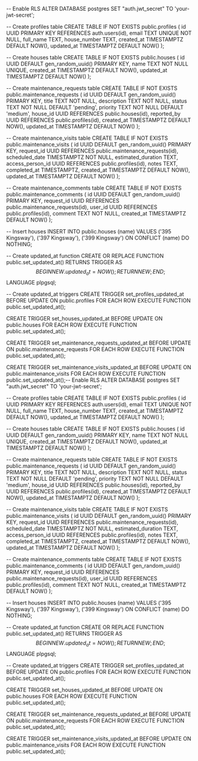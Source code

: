 -- Enable RLS
ALTER DATABASE postgres SET "auth.jwt_secret" TO 'your-jwt-secret';

-- Create profiles table
CREATE TABLE IF NOT EXISTS public.profiles (
  id UUID PRIMARY KEY REFERENCES auth.users(id),
  email TEXT UNIQUE NOT NULL,
  full_name TEXT,
  house_number TEXT,
  created_at TIMESTAMPTZ DEFAULT NOW(),
  updated_at TIMESTAMPTZ DEFAULT NOW()
);

-- Create houses table
CREATE TABLE IF NOT EXISTS public.houses (
  id UUID DEFAULT gen_random_uuid() PRIMARY KEY,
  name TEXT NOT NULL UNIQUE,
  created_at TIMESTAMPTZ DEFAULT NOW(),
  updated_at TIMESTAMPTZ DEFAULT NOW()
);

-- Create maintenance_requests table
CREATE TABLE IF NOT EXISTS public.maintenance_requests (
  id UUID DEFAULT gen_random_uuid() PRIMARY KEY,
  title TEXT NOT NULL,
  description TEXT NOT NULL,
  status TEXT NOT NULL DEFAULT 'pending',
  priority TEXT NOT NULL DEFAULT 'medium',
  house_id UUID REFERENCES public.houses(id),
  reported_by UUID REFERENCES public.profiles(id),
  created_at TIMESTAMPTZ DEFAULT NOW(),
  updated_at TIMESTAMPTZ DEFAULT NOW()
);

-- Create maintenance_visits table
CREATE TABLE IF NOT EXISTS public.maintenance_visits (
  id UUID DEFAULT gen_random_uuid() PRIMARY KEY,
  request_id UUID REFERENCES public.maintenance_requests(id),
  scheduled_date TIMESTAMPTZ NOT NULL,
  estimated_duration TEXT,
  access_person_id UUID REFERENCES public.profiles(id),
  notes TEXT,
  completed_at TIMESTAMPTZ,
  created_at TIMESTAMPTZ DEFAULT NOW(),
  updated_at TIMESTAMPTZ DEFAULT NOW()
);

-- Create maintenance_comments table
CREATE TABLE IF NOT EXISTS public.maintenance_comments (
  id UUID DEFAULT gen_random_uuid() PRIMARY KEY,
  request_id UUID REFERENCES public.maintenance_requests(id),
  user_id UUID REFERENCES public.profiles(id),
  comment TEXT NOT NULL,
  created_at TIMESTAMPTZ DEFAULT NOW()
);

-- Insert houses
INSERT INTO public.houses (name) VALUES
  ('395 Kingsway'),
  ('397 Kingsway'),
  ('399 Kingsway')
ON CONFLICT (name) DO NOTHING;

-- Create updated_at function
CREATE OR REPLACE FUNCTION public.set_updated_at()
RETURNS TRIGGER AS $$
BEGIN
  NEW.updated_at = NOW();
  RETURN NEW;
END;
$$ LANGUAGE plpgsql;

-- Create updated_at triggers
CREATE TRIGGER set_profiles_updated_at
  BEFORE UPDATE ON public.profiles
  FOR EACH ROW
  EXECUTE FUNCTION public.set_updated_at();

CREATE TRIGGER set_houses_updated_at
  BEFORE UPDATE ON public.houses
  FOR EACH ROW
  EXECUTE FUNCTION public.set_updated_at();

CREATE TRIGGER set_maintenance_requests_updated_at
  BEFORE UPDATE ON public.maintenance_requests
  FOR EACH ROW
  EXECUTE FUNCTION public.set_updated_at();

CREATE TRIGGER set_maintenance_visits_updated_at
  BEFORE UPDATE ON public.maintenance_visits
  FOR EACH ROW
  EXECUTE FUNCTION public.set_updated_at();-- Enable RLS
ALTER DATABASE postgres SET "auth.jwt_secret" TO 'your-jwt-secret';

-- Create profiles table
CREATE TABLE IF NOT EXISTS public.profiles (
  id UUID PRIMARY KEY REFERENCES auth.users(id),
  email TEXT UNIQUE NOT NULL,
  full_name TEXT,
  house_number TEXT,
  created_at TIMESTAMPTZ DEFAULT NOW(),
  updated_at TIMESTAMPTZ DEFAULT NOW()
);

-- Create houses table
CREATE TABLE IF NOT EXISTS public.houses (
  id UUID DEFAULT gen_random_uuid() PRIMARY KEY,
  name TEXT NOT NULL UNIQUE,
  created_at TIMESTAMPTZ DEFAULT NOW(),
  updated_at TIMESTAMPTZ DEFAULT NOW()
);

-- Create maintenance_requests table
CREATE TABLE IF NOT EXISTS public.maintenance_requests (
  id UUID DEFAULT gen_random_uuid() PRIMARY KEY,
  title TEXT NOT NULL,
  description TEXT NOT NULL,
  status TEXT NOT NULL DEFAULT 'pending',
  priority TEXT NOT NULL DEFAULT 'medium',
  house_id UUID REFERENCES public.houses(id),
  reported_by UUID REFERENCES public.profiles(id),
  created_at TIMESTAMPTZ DEFAULT NOW(),
  updated_at TIMESTAMPTZ DEFAULT NOW()
);

-- Create maintenance_visits table
CREATE TABLE IF NOT EXISTS public.maintenance_visits (
  id UUID DEFAULT gen_random_uuid() PRIMARY KEY,
  request_id UUID REFERENCES public.maintenance_requests(id),
  scheduled_date TIMESTAMPTZ NOT NULL,
  estimated_duration TEXT,
  access_person_id UUID REFERENCES public.profiles(id),
  notes TEXT,
  completed_at TIMESTAMPTZ,
  created_at TIMESTAMPTZ DEFAULT NOW(),
  updated_at TIMESTAMPTZ DEFAULT NOW()
);

-- Create maintenance_comments table
CREATE TABLE IF NOT EXISTS public.maintenance_comments (
  id UUID DEFAULT gen_random_uuid() PRIMARY KEY,
  request_id UUID REFERENCES public.maintenance_requests(id),
  user_id UUID REFERENCES public.profiles(id),
  comment TEXT NOT NULL,
  created_at TIMESTAMPTZ DEFAULT NOW()
);

-- Insert houses
INSERT INTO public.houses (name) VALUES
  ('395 Kingsway'),
  ('397 Kingsway'),
  ('399 Kingsway')
ON CONFLICT (name) DO NOTHING;

-- Create updated_at function
CREATE OR REPLACE FUNCTION public.set_updated_at()
RETURNS TRIGGER AS $$
BEGIN
  NEW.updated_at = NOW();
  RETURN NEW;
END;
$$ LANGUAGE plpgsql;

-- Create updated_at triggers
CREATE TRIGGER set_profiles_updated_at
  BEFORE UPDATE ON public.profiles
  FOR EACH ROW
  EXECUTE FUNCTION public.set_updated_at();

CREATE TRIGGER set_houses_updated_at
  BEFORE UPDATE ON public.houses
  FOR EACH ROW
  EXECUTE FUNCTION public.set_updated_at();

CREATE TRIGGER set_maintenance_requests_updated_at
  BEFORE UPDATE ON public.maintenance_requests
  FOR EACH ROW
  EXECUTE FUNCTION public.set_updated_at();

CREATE TRIGGER set_maintenance_visits_updated_at
  BEFORE UPDATE ON public.maintenance_visits
  FOR EACH ROW
  EXECUTE FUNCTION public.set_updated_at();